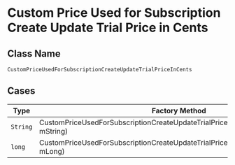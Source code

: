 
# Custom Price Used for Subscription Create Update Trial Price in Cents

## Class Name

`CustomPriceUsedForSubscriptionCreateUpdateTrialPriceInCents`

## Cases

| Type | Factory Method |
|  --- | --- |
| `String` | CustomPriceUsedForSubscriptionCreateUpdateTrialPriceInCents.fromMString(String mString) |
| `long` | CustomPriceUsedForSubscriptionCreateUpdateTrialPriceInCents.fromMLong(long mLong) |

